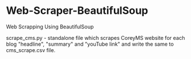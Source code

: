 # Web-Scraper-BeautifulSoup
Web Scrapping Using BeautifulSoup

scrape_cms.py - standalone file which scrapes CoreyMS website for each blog "headline", "summary" and "youTube link" and write the same to cms_scrape.csv file.
